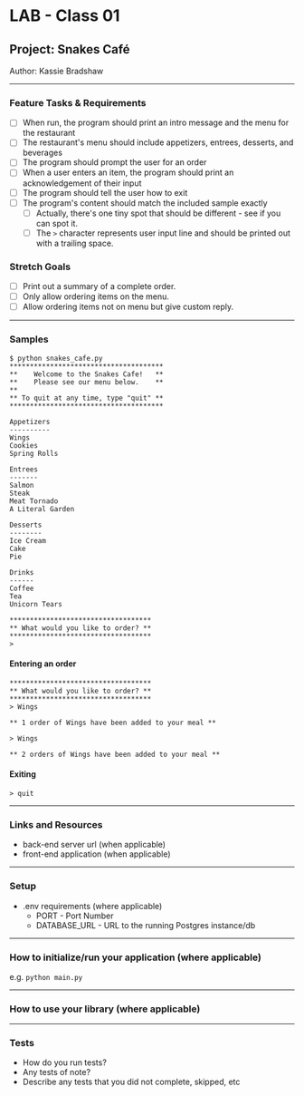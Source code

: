 # LAB - Class 01

## Project: Snakes Café

Author: Kassie Bradshaw

---

### Feature Tasks & Requirements

* [ ] When run, the program should print an intro message and the menu for the restaurant
* [ ] The restaurant's menu should include appetizers, entrees, desserts, and beverages
* [ ] The program should prompt the user for an order
* [ ] When a user enters an item, the program should print an acknowledgement of their input
* [ ] The program should tell the user how to exit
* [ ] The program's content should match the included sample exactly
  * [ ] Actually, there's one tiny spot that should be different - see if you can spot it.
  * [ ] The `>` character represents user input line and should be printed out with a trailing space.
  
### Stretch Goals

* [ ] Print out a summary of a complete order.
* [ ] Only allow ordering items on the menu.
* [ ] Allow ordering items not on menu but give custom reply.

---

### Samples

```
$ python snakes_cafe.py
**************************************
**    Welcome to the Snakes Cafe!   **
**    Please see our menu below.    **
**
** To quit at any time, type "quit" **
**************************************

Appetizers
----------
Wings
Cookies
Spring Rolls

Entrees
-------
Salmon
Steak
Meat Tornado
A Literal Garden

Desserts
--------
Ice Cream
Cake
Pie

Drinks
------
Coffee
Tea
Unicorn Tears

***********************************
** What would you like to order? **
***********************************
>
```

#### Entering an order

```
***********************************
** What would you like to order? **
***********************************
> Wings

** 1 order of Wings have been added to your meal **

> Wings

** 2 orders of Wings have been added to your meal **
```

#### Exiting

```
> quit
```

---

### Links and Resources
* back-end server url (when applicable)
* front-end application (when applicable)

---

### Setup
* .env requirements (where applicable)
  * PORT - Port Number
  * DATABASE_URL - URL to the running Postgres instance/db

---

### How to initialize/run your application (where applicable)
e.g. `python main.py`

---

### How to use your library (where applicable)

---

### Tests
* How do you run tests?
* Any tests of note?
* Describe any tests that you did not complete, skipped, etc